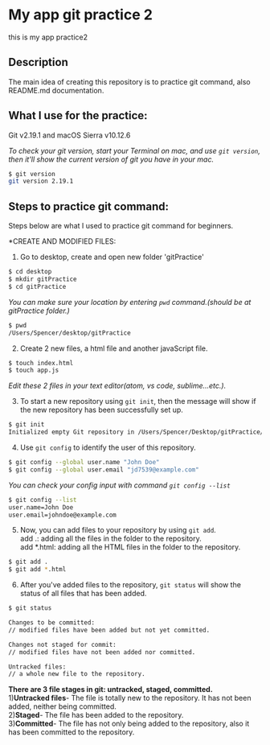 # My app git practice 2

this is my app practice2

## Description
The main idea of creating this repository is to practice git command, also README.md documentation.

## What I use for the practice:
Git v2.19.1 and macOS Sierra v10.12.6

*To check your git version, start your Terminal on mac, and use `git version`, then it'll show the current version of git you have in your mac.*
```bash
$ git version
git version 2.19.1
```
## Steps to practice git command:
 Steps below are what I used to practice git command for beginners.

*CREATE AND MODIFIED FILES:


1. Go to desktop, create and open new folder 'gitPractice'
```bash
$ cd desktop
$ mkdir gitPractice
$ cd gitPractice
```
*You can make sure your location by entering `pwd` command.(should be at gitPractice folder.)*
```bash
$ pwd
/Users/Spencer/desktop/gitPractice
```

2. Create 2 new files, a html file and another javaScript file.
```bash
$ touch index.html
$ touch app.js
```

*Edit these 2 files in your text editor(atom, vs code, sublime...etc.).*


3. To start a new repository using `git init`, then the message will show if the new repository has been successfully set up.
```bash
$ git init
Initialized empty Git repository in /Users/Spencer/Desktop/gitPractice/.git/
```
4. Use `git config` to identify the user of this repository.
```bash
$ git config --global user.name "John Doe"
$ git config --global user.email "jd7539@example.com"
```
*You can check your config input with command `git config --list`*
```bash
$ git config --list
user.name=John Doe
user.email=johndoe@example.com
```

5. Now, you can add files to your repository by using `git add`.\
  add .: adding all the files in the folder to the repository.\
  add \*.html: adding all the HTML files in the folder to the repository.
```bash
$ git add .
$ git add *.html  
```

6. After you've added files to the repository, `git status` will show the status of all files that has been added.

```bash
$ git status

Changes to be committed:
// modified files have been added but not yet committed.

Changes not staged for commit:
// modified files have not been added nor committed.

Untracked files:
// a whole new file to the repository.
```
**There are 3 file stages in git: untracked, staged, committed.**\
  1)**Untracked files**- The file is totally new to the repository. It has not been added, neither being committed.\
  2)**Staged**- The file has been added to the repository.\
  3)**Committed**- The file has not only being added to the repository, also it has been committed to the repository.
